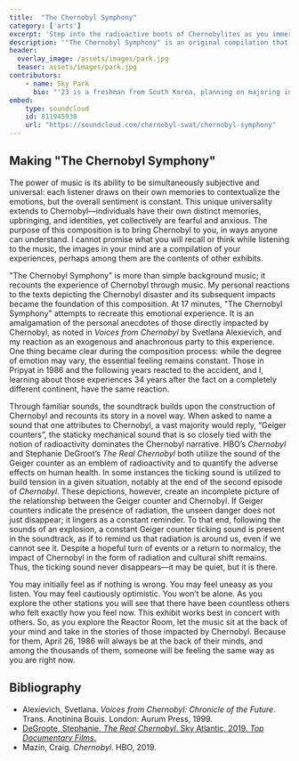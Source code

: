 ```yaml
---
title:  "The Chernobyl Symphony"
category: ['arts']
excerpt: 'Step into the radioactive boots of Chernobylites as you immerse yourself in "The Chernobyl Symphony."'
description: '"The Chernobyl Symphony" is an original compilation that retells the story of from Chernobyl through music. The composition draws on the experiences of Chernobylites, a term referring to individuals affected by Chernobyl, from a variety of primary and secondary sources. "The Chernobyl Symphony" attempts to evoke emotions similar to those felt by the Chernobylites with iconic sounds ranging from the tick of the Geiger counter to orchestral pieces.'
header:
  overlay_image: /assets/images/park.jpg
  teaser: assets/images/park.jpg
contributors:
    - name: Sky Park
      bio: "'23 is a freshman from South Korea, planning on majoring in Political Science and Economics. He runs for the Swarthmore Men’s Track and Field team, and is also a part of the Swarthmore Mock Trial team."
embed:
    type: soundcloud
    id: 811945930
    url: "https://soundcloud.com/chernobyl-swat/chernobyl-symphony"
---
```


## Making "The Chernobyl Symphony"

The power of music is its ability to be simultaneously subjective and universal: each listener draws on their own memories to contextualize the emotions, but the overall sentiment is constant. This unique universality extends to Chernobyl—individuals have their own distinct memories, upbringing, and identities, yet collectively are fearful and anxious. The purpose of this composition is to bring Chernobyl to you, in ways anyone can understand. I cannot promise what you will recall or think while listening to the music, the images in your mind are a compilation of your experiences, perhaps among them are the contents of other exhibits.

"The Chernobyl Symphony" is more than simple background music; it recounts the experience of Chernobyl through music. My personal  reactions to the texts depicting the Chernobyl disaster and its subsequent impacts became the foundation of this composition. At 17 minutes, "The Chernobyl Symphony" attempts to recreate this emotional experience. It is an amalgamation of the personal anecdotes of those directly impacted by Chernobyl, as noted in *Voices from Chernobyl* by Svetlana Alexievich, and my reaction as an exogenous and anachronous party to this experience. One thing became clear during the composition process: while the degree of emotion may vary, the essential feeling remains constant. Those in Pripyat in 1986 and the following years reacted to the accident, and I, learning about those experiences 34 years after the fact on a completely different continent, have the same reaction. 

Through familiar sounds, the soundtrack builds upon the construction of Chernobyl and recounts its story in a novel way. When asked to name a sound that one attributes to Chernobyl, a vast majority would reply, “Geiger counters”, the staticky mechanical sound that is so closely tied with the notion of radioactivity dominates the Chernobyl narrative. HBO’s *Chernobyl* and Stephanie DeGroot’s *The Real Chernobyl* both utilize the sound of the Geiger counter as an emblem of radioactivity and to quantify the adverse effects on human health. In some instances the ticking sound is utilized to build tension in a given situation, notably at the end of the second episode of *Chernobyl*. These depictions, however, create an incomplete picture of the relationship between the Geiger counter and Chernobyl. If Geiger counters indicate the presence of radiation, the unseen danger does not just disappear; it lingers as a constant reminder. To that end, following the sounds of an explosion, a constant Geiger counter ticking sound is present in the soundtrack, as if to remind us that radiation is around us, even if we cannot see it. Despite a hopeful turn of events or a return to normalcy, the impact of Chernobyl in the form of radiation and cultural shift remains. Thus, the ticking sound never disappears—it may be quiet, but it is there.

You may initially feel as if nothing is wrong. You may feel uneasy as you listen. You may feel cautiously optimistic. You won’t be alone. As you explore the other stations you will see that there have been countless others who felt exactly how you feel now. This exhibit works best in concert with others. So, as you explore the Reactor Room, let the music sit at the back of your mind and take in the stories of those impacted by Chernobyl. Because for them, April 26, 1986 will always be at the back of their minds, and among the thousands of them, someone will be feeling the same way as you are right now.
    
## Bibliography

<div class="footnotes">
  <ul>
    <li>Alexievich, Svetlana. <em>Voices from Chernobyl: Chronicle of the Future</em>. Trans. Anotinina Bouis. London: Aurum Press, 1999.</li>
    <li><a href="https://topdocumentaryfilms.com/real-chernobyl/">DeGroote, Stephanie. <em>The Real Chernobyl</em>. Sky Atlantic, 2019. <em>Top Documentary Films</em>.</a></li>
    <li>Mazin, Craig. <em>Chernobyl</em>. HBO, 2019.</li>
  </ul>
</div>